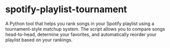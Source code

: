 # spotify-playlist-tournament
A Python tool that helps you rank songs in your Spotify playlist using a tournament-style matchup system. The script allows you to compare songs head-to-head, determine your favorites, and automatically reorder your playlist based on your rankings.
